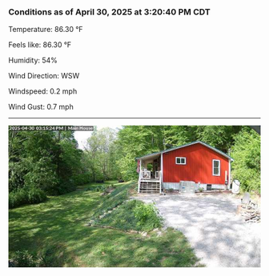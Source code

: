 ### Conditions as of April 30, 2025 at 3:20:40 PM CDT 

Temperature: 86.30 &deg;F

Feels like: 86.30 &deg;F

Humidity: 54%

Wind Direction: WSW

Windspeed: 0.2 mph

Wind Gust: 0.7 mph

---

<img src="./images/latest.jpeg"/>

